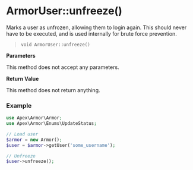 
# ArmorUser::unfreeze()

Marks a user as unfrozen, allowing them to login again.  This should never have to be executed, and is used internally for brute force prevention.

> `void ArmorUser::unfreeze()`

**Parameters**

This method does not accept any parameters.


**Return Value**

This method does not return anything.


### Example

~~~php
use Apex\Armor\Armor;
use Apex\Armor\Enums\UpdateStatus;

// Load user
$armor = new Armor();
$user = $armor->getUser('some_username');

// Unfreeze
$user->unfreeze();
~~~


